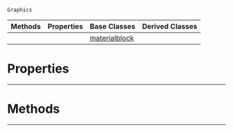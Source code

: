  `Graphics`

|Methods|Properties|Base Classes|Derived Classes|
|---|---|---|---|
| | |[materialblock](https://github.com/zeroengineteam/ZeroDocs/blob/master/code_reference/class_reference/materialblock.markdown)| |


 #  Properties


---  
 #  Methods


---  
 

 